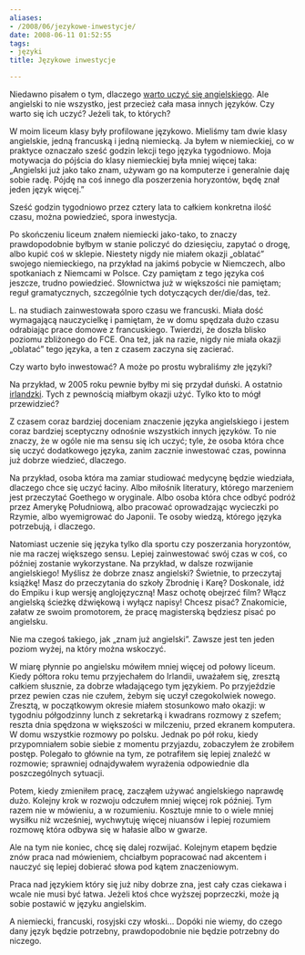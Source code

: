 ```yaml
---
aliases:
- /2008/06/jezykowe-inwestycje/
date: 2008-06-11 01:52:55
tags:
- języki
title: Językowe inwestycje

---
```


Niedawno pisałem o tym, dlaczego [warto uczyć się
angielskiego](/2007/11/24/ale-to-jest-po-angielsku/).  Ale angielski to nie
wszystko, jest przecież cała masa innych języków. Czy warto się ich uczyć?
Jeżeli tak, to których?

<!--more-->

W moim liceum klasy były profilowane językowo. Mieliśmy tam dwie klasy
angielskie, jedną francuską i jedną niemiecką. Ja byłem w niemieckiej, co w
praktyce oznaczało sześć godzin lekcji tego języka tygodniowo. Moja motywacja
do pójścia do klasy niemieckiej była mniej więcej taka: „Angielski już jako
tako znam, używam go na komputerze i generalnie daję sobie radę. Pójdę na coś
innego dla poszerzenia horyzontów, będę znał jeden język więcej.”

Sześć godzin tygodniowo przez cztery lata to całkiem konkretna ilość czasu,
można powiedzieć, spora inwestycja.

Po skończeniu liceum znałem niemiecki jako-tako, to znaczy prawdopodobnie
byłbym w stanie policzyć do dziesięciu, zapytać o drogę, albo kupić coś w
sklepie. Niestety nigdy nie miałem okazji „oblatać” swojego niemieckiego, na
przykład na jakimś pobycie w Niemczech, albo spotkaniach z Niemcami w Polsce.
Czy pamiętam z tego języka coś jeszcze, trudno powiedzieć. Słownictwa już w
większości nie pamiętam; reguł gramatycznych, szczególnie tych dotyczących
der/die/das, też.

L. na studiach zainwestowała sporo czasu we francuski. Miała dość wymagającą
nauczycielkę i pamiętam, że w domu spędzała dużo czasu odrabiając prace domowe
z francuskiego. Twierdzi, że doszła blisko poziomu zbliżonego do FCE. Ona też,
jak na razie, nigdy nie miała okazji „oblatać” tego języka, a ten z czasem
zaczyna się zacierać.

Czy warto było inwestować? A może po prostu wybraliśmy złe języki?

Na przykład, w 2005 roku pewnie byłby mi się przydał duński. A ostatnio
[irlandzki](http://pl.wikipedia.org/wiki/J%C4%99zyk_irlandzki). Tych z
pewnością miałbym okazji użyć. Tylko kto to mógł przewidzieć?

Z czasem coraz bardziej doceniam znaczenie języka angielskiego i jestem coraz
bardziej sceptyczny odnośnie wszystkich innych języków. To nie znaczy, że w
ogóle nie ma sensu się ich uczyć; tyle, że osoba która chce się uczyć
dodatkowego języka, zanim zacznie inwestować czas, powinna już dobrze
wiedzieć, dlaczego.

Na przykład, osoba która ma zamiar studiować medycynę będzie wiedziała,
dlaczego chce się uczyć łaciny. Albo miłośnik literatury, którego marzeniem
jest przeczytać Goethego w oryginale. Albo osoba która chce odbyć podróż przez
Amerykę Południową, albo pracować oprowadzając wycieczki po Rzymie, albo
wyemigrować do Japonii. Te osoby wiedzą, którego języka potrzebują, i
dlaczego.

Natomiast uczenie się języka tylko dla sportu czy poszerzania horyzontów, nie
ma raczej większego sensu. Lepiej zainwestować swój czas w coś, co później
zostanie wykorzystane. Na przykład, w dalsze rozwijanie angielskiego! Myślisz
że dobrze znasz angielski? Świetnie, to przeczytaj książkę! Masz do
przeczytania do szkoły Zbrodnię i Karę? Doskonale, idź do Empiku i kup wersję
anglojęzyczną! Masz ochotę obejrzeć film? Włącz angielską ścieżkę dźwiękową i
wyłącz napisy! Chcesz pisać? Znakomicie, załatw ze swoim promotorem, że pracę
magisterską będziesz pisać po angielsku.

Nie ma czegoś takiego, jak „znam już angielski”. Zawsze jest ten jeden poziom
wyżej, na który można wskoczyć.

W miarę płynnie po angielsku mówiłem mniej więcej od połowy liceum. Kiedy
półtora roku temu przyjechałem do Irlandii, uważałem się, zresztą całkiem
słusznie, za dobrze władającego tym językiem. Po przyjeździe przez pewien czas
nie czułem, żebym się uczył czegokolwiek nowego. Zresztą, w początkowym
okresie miałem stosunkowo mało okazji: w tygodniu półgodzinny lunch z
sekretarką i kwadrans rozmowy z szefem; reszta dnia spędzona w większości w
milczeniu, przed ekranem komputera. W domu wszystkie rozmowy po polsku. Jednak
po pół roku, kiedy przypomniałem sobie siebie z momentu przyjazdu, zobaczyłem
że zrobiłem postęp. Polegało to głównie na tym, ze potrafiłem się lepiej
znaleźć w rozmowie; sprawniej odnajdywałem wyrażenia odpowiednie dla
poszczególnych sytuacji.

Potem, kiedy zmieniłem pracę, zacząłem używać angielskiego naprawdę dużo.
Kolejny krok w rozwoju odczułem mniej więcej rok później. Tym razem nie w
mówieniu, a w rozumieniu. Kosztuje mnie to o wiele mniej wysiłku niż
wcześniej, wychwytuję więcej niuansów i lepiej rozumiem rozmowę która odbywa
się w hałasie albo w gwarze.

Ale na tym nie koniec, chcę się dalej rozwijać. Kolejnym etapem będzie znów
praca nad mówieniem, chciałbym popracować nad akcentem i nauczyć się lepiej
dobierać słowa pod kątem znaczeniowym.

Praca nad językiem który się już niby dobrze zna, jest cały czas ciekawa i
wcale nie musi być łatwa. Jeżeli ktoś chce wyższej poprzeczki, może ją sobie
postawić w języku angielskim.

A niemiecki, francuski, rosyjski czy włoski... Dopóki nie wiemy, do czego dany
język będzie potrzebny, prawdopodobnie nie będzie potrzebny do niczego.
